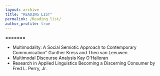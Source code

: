 ```yaml
---
layout: archive
title: "READING LIST"
permalink: /Reading_list/
author_profile: true
---
```


=======       

*	Multimodality: A Social Semiotic Approach to Contemporary Communication"  Gunther Kress and Theo van Leeuwen
*	Multimodal Discourse Analysis Kay O'Halloran
*	Research in Applied Linguistics Becoming a Discerning Consumer by Fred L. Perry, Jr.
 
